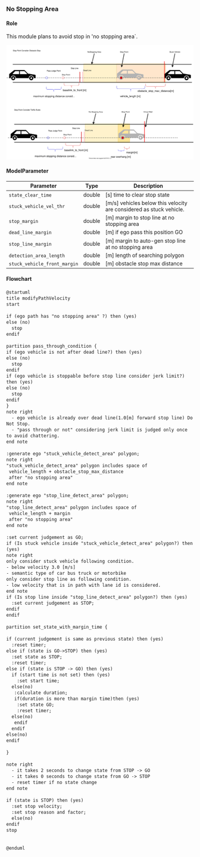### No Stopping Area

#### Role

This module plans to avoid stop in 'no stopping area`.

![brief](./docs/no_stopping_area/NoStoppingArea.svg)

#### ModelParameter

| Parameter                    | Type   | Description                                                         |
| ---------------------------- | ------ | ------------------------------------------------------------------- |
| `state_clear_time`           | double | [s] time to clear stop state                                        |
| `stuck_vehicle_vel_thr`      | double | [m/s] vehicles below this velocity are considered as stuck vehicle. |
| `stop_margin`                | double | [m] margin to stop line at no stopping area                         |
| `dead_line_margin`           | double | [m] if ego pass this position GO                                    |
| `stop_line_margin`           | double | [m] margin to auto-gen stop line at no stopping area                |
| `detection_area_length`      | double | [m] length of searching polygon                                     |
| `stuck_vehicle_front_margin` | double | [m] obstacle stop max distance                                      |

#### Flowchart

```plantuml
@startuml
title modifyPathVelocity
start

if (ego path has "no stopping area" ?) then (yes)
else (no)
  stop
endif

partition pass_through_condition {
if (ego vehicle is not after dead line?) then (yes)
else (no)
  stop
endif
if (ego vehicle is stoppable before stop line consider jerk limit?) then (yes)
else (no)
  stop
endif
}
note right
  - ego vehicle is already over dead line(1.0[m] forward stop line) Do Not Stop.
  - "pass through or not" considering jerk limit is judged only once to avoid chattering.
end note

:generate ego "stuck_vehicle_detect_area" polygon;
note right
"stuck_vehicle_detect_area" polygon includes space of
 vehicle_length + obstacle_stop_max_distance
 after "no stopping area"
end note

:generate ego "stop_line_detect_area" polygon;
note right
"stop_line_detect_area" polygon includes space of
 vehicle_length + margin
 after "no stopping area"
end note

:set current judgement as GO;
if (Is stuck vehicle inside "stuck_vehicle_detect_area" polygon?) then (yes)
note right
only consider stuck vehicle following condition.
- below velocity 3.0 [m/s]
- semantic type of car bus truck or motorbike
only consider stop line as following condition.
- low velocity that is in path with lane id is considered.
end note
if (Is stop line inside "stop_line_detect_area" polygon?) then (yes)
  :set current judgement as STOP;
endif
endif

partition set_state_with_margin_time {

if (current judgement is same as previous state) then (yes)
  :reset timer;
else if (state is GO->STOP) then (yes)
  :set state as STOP;
  :reset timer;
else if (state is STOP -> GO) then (yes)
  if (start time is not set) then (yes)
    :set start time;
  else(no)
   :calculate duration;
   if(duration is more than margin time)then (yes)
    :set state GO;
    :reset timer;
  else(no)
   endif
  endif
else(no)
endif

}

note right
  - it takes 2 seconds to change state from STOP -> GO
  - it takes 0 seconds to change state from GO -> STOP
  - reset timer if no state change
end note

if (state is STOP) then (yes)
  :set stop velocity;
  :set stop reason and factor;
  else(no)
endif
stop


@enduml
```
